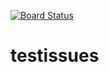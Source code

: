 [![Board Status](https://dev.azure.com/delta-n-devops/e62907fa-7178-4f72-a0af-600320fc914b/b55617ff-4da9-4d5f-a014-12eed204605d/_apis/work/boardbadge/b8903358-bdb0-4b40-93fe-580237f8df1b)](https://dev.azure.com/delta-n-devops/e62907fa-7178-4f72-a0af-600320fc914b/_boards/board/t/b55617ff-4da9-4d5f-a014-12eed204605d/Microsoft.RequirementCategory)
# testissues